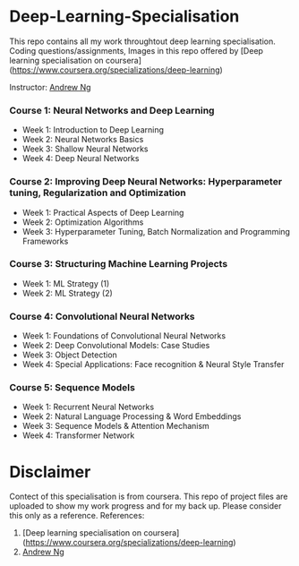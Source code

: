 # Deep-Learning-Specialisation
This repo contains all my work throughtout deep learning specialisation. Coding questions/assignments, Images in this repo offered by [Deep learning specialisation on coursera] (https://www.coursera.org/specializations/deep-learning) 

Instructor: [Andrew Ng](http://www.andrewng.org/)

### Course 1: Neural Networks and Deep Learning

  + Week 1: Introduction to Deep Learning
  + Week 2: Neural Networks Basics
  + Week 3: Shallow Neural Networks
  + Week 4: Deep Neural Networks

### Course 2: Improving Deep Neural Networks: Hyperparameter tuning, Regularization and Optimization

  + Week 1: Practical Aspects of Deep Learning 
  + Week 2: Optimization Algorithms 
  + Week 3: Hyperparameter Tuning, Batch Normalization and Programming Frameworks 

### Course 3: Structuring Machine Learning Projects

  + Week 1: ML Strategy (1) 
  + Week 2: ML Strategy (2) 

### Course 4: Convolutional Neural Networks
  
  + Week 1: Foundations of Convolutional Neural Networks 
  + Week 2: Deep Convolutional Models: Case Studies 
  + Week 3: Object Detection 
  + Week 4: Special Applications: Face recognition & Neural Style Transfer 

  
### Course 5: Sequence Models
  
  + Week 1: Recurrent Neural Networks 
  + Week 2: Natural Language Processing & Word Embeddings
  + Week 3: Sequence Models & Attention Mechanism 
  + Week 4: Transformer Network 

# Disclaimer
Contect of this specialisation is from coursera. This repo of project files are uploaded to show my work progress and for my back up. Please consider this only as a reference.
References:
1. [Deep learning specialisation on coursera] (https://www.coursera.org/specializations/deep-learning) 
2. [Andrew Ng](http://www.andrewng.org/)
